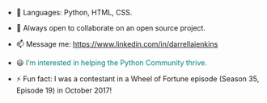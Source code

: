 - 🌱 Languages: Python, HTML, CSS.
  
- 💞️ Always open to collaborate on an open source project.
  
- 📫 Message me:  https://www.linkedin.com/in/darrellajenkins
  
- 😃 <span style="font-size: 14px; color: teal; front-weight: bold;">I’m interested in helping the Python Community thrive.

- ⚡ Fun fact: I was a contestant in a Wheel of Fortune episode (Season 35, Episode 19) in October 2017!
  
<!---
darrellajenkins/darrellajenkins is a ✨ special ✨ repository because its `README.md` (this file) appears on your GitHub profile.
You can click the Preview link to take a look at your changes.
--->
